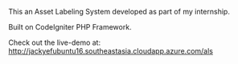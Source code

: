 This an Asset Labeling System developed as part of my internship. 

Built on CodeIgniter PHP Framework.

Check out the live-demo at: http://jackyefubuntu16.southeastasia.cloudapp.azure.com/als

